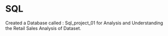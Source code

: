 # SQL
Created a Database called : Sql_project_01 for Analysis and Understanding the Retail Sales Analysis of Dataset. 
